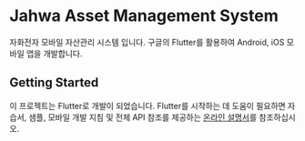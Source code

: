 # Jahwa Asset Management System

자화전자 모바일 자산관리 시스템 입니다. 
구글의 Flutter를 활용하여 Android, iOS 모바일 앱을 개발합니다.

## Getting Started

이 프로젝트는 Flutter로 개발이 되었습니다. 
Flutter를 시작하는 데 도움이 필요하면 자습서, 샘플, 모바일 개발 지침 및 전체 API 참조를 제공하는 [온라인 설명서](https://flutter-ko.dev/docs)를 참조하십시오.

